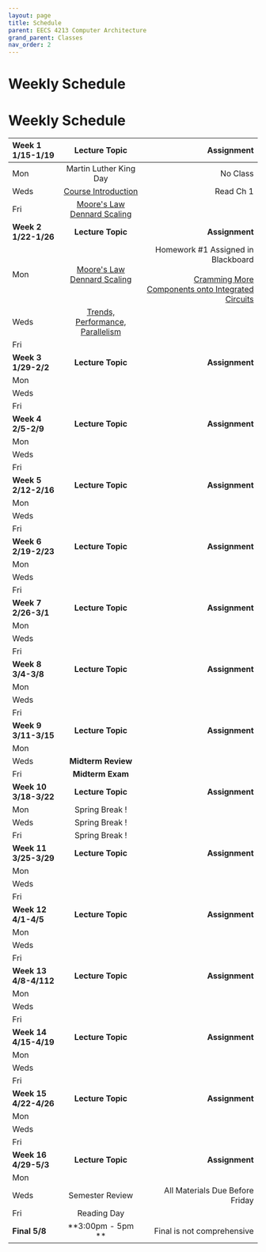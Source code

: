 ```yaml
---
layout: page
title: Schedule
parent: EECS 4213 Computer Architecture
grand_parent: Classes
nav_order: 2
---
```


# Weekly Schedule

# Weekly Schedule

| Week 1 1/15-1/19       | Lecture Topic                          | Assignment          |
| :----------- | :----------------------------------------------: | --------------------:|
| Mon   | Martin Luther King Day |  No Class    |
| Weds  |  [Course Introduction](../../_modules/eecs-4213/intro-spr24.pdf)|  Read Ch 1 |
| Fri   |  [Moore's Law Dennard Scaling](../../_modules/eecs-4213/moore-dennard.pdf) |   |
| **Week 2 1/22-1/26**       |  **Lecture Topic**                        | **Assignment**          |
| Mon   | [Moore's Law Dennard Scaling](../../_modules/eecs-4213/moore-dennard.pdf) | Homework #1 Assigned in Blackboard <br><br> [Cramming More Components onto Integrated Circuits](../../_modules/eecs-4213/gordon_moore_1965_article.pdf)     |
| Weds  |  [Trends, Performance, Parallelism](../../_modules/eecs-4213/trends,parallelism,performance.pdf)|   |
| Fri   |  |   |
| **Week 3 1/29-2/2**       |  **Lecture Topic**                    |     **Assignment**      |
| Mon   |  |   |
| Weds  |  |   |
| Fri   |  |   |
| **Week 4 2/5-2/9**       |  **Lecture Topic**                        | **Assignment**          |
| Mon   |  |   |
| Weds  |  |   |
| Fri   |  |   |
| **Week 5 2/12-2/16**       |  **Lecture Topic**                    |     **Assignment**      |
| Mon   |  |   |
| Weds  |  |   |
| Fri   |  |   |
| **Week 6 2/19-2/23**       |  **Lecture Topic**                        | **Assignment**          |
| Mon   |  |   |
| Weds  |  |   |
| Fri   |  |   |
| **Week 7 2/26-3/1**       |  **Lecture Topic**                    |     **Assignment**      |
| Mon   |  |   |
| Weds  |  |   |
| Fri   |  |   |
| **Week 8 3/4-3/8**       |  **Lecture Topic**                        | **Assignment**          |
| Mon   |  |   |
| Weds  |  |   |
| Fri   |  |   |
| **Week 9 3/11-3/15**       |  **Lecture Topic**                    |     **Assignment**      |
| Mon   |  |   |
| Weds  |  **Midterm Review**|   |
| Fri   | **Midterm Exam** |   |
| **Week 10 3/18-3/22**       |  **Lecture Topic**                        | **Assignment**          |
| Mon   |  Spring Break !     |
| Weds   |  Spring Break !|    |
| Fri  |    Spring Break ! |  |
| **Week 11 3/25-3/29**       |  **Lecture Topic**                        | **Assignment**          |
| Mon   |  |   |
| Weds  |  |   |
| Fri   |  |   |
| **Week 12 4/1-4/5**       |  **Lecture Topic**                        | **Assignment**          |
| Mon   |  |   |
| Weds  |  |   |
| Fri   |  |   |
| **Week 13 4/8-4/112**       |  **Lecture Topic**                        | **Assignment**          |
| Mon   |  |   |
| Weds  |  |   |
| Fri   |  |   |
| **Week 14 4/15-4/19**       |  **Lecture Topic**                        | **Assignment**          |
| Mon   |  |   |
| Weds  |  |   |
| Fri   |  |   |
| **Week 15 4/22-4/26**       |  **Lecture Topic**                        | **Assignment**          |
| Mon   |  |  |
| Weds  |  |  |
| Fri   |  |  |
| **Week 16 4/29-5/3**       |  **Lecture Topic**                        | **Assignment**          |
| Mon   |  |  |
| Weds  |  Semester Review| All Materials Due Before Friday  |
| Fri   |  Reading Day|   |
| **Final 5/8**       |  **3:00pm - 5pm **                    | Final is not comprehensive         |


